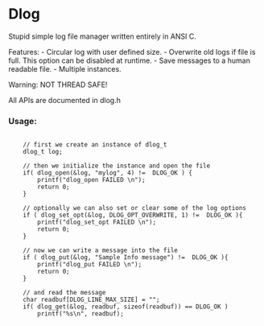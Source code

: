 # Dlog

Stupid simple log file manager written entirely in ANSI C.

Features:
    - Circular log with user defined size.
    - Overwrite old logs if file is full. This option can be disabled at runtime.
    - Save messages to a human readable file.
    - Multiple instances.

Warning: NOT THREAD SAFE!

All APIs are documented in dlog.h

### Usage:
```

    // first we create an instance of dlog_t
    dlog_t log;

    // then we initialize the instance and open the file
    if( dlog_open(&log, "mylog", 4) !=  DLOG_OK ) {
        printf("dlog_open FAILED \n");
        return 0;
    }

    // optionally we can also set or clear some of the log options
    if ( dlog_set_opt(&log, DLOG_OPT_OVERWRITE, 1) !=  DLOG_OK ){
        printf("dlog_set_opt FAILED \n");
        return 0;
    }   

    // now we can write a message into the file
    if ( dlog_put(&log, "Sample Info message") !=  DLOG_OK ){
        printf("dlog_put FAILED \n");
        return 0;
    }

    // and read the message
    char readbuf[DLOG_LINE_MAX_SIZE] = "";
    if( dlog_get(&log, readbuf, sizeof(readbuf)) == DLOG_OK )
        printf("%s\n", readbuf);
    
```


